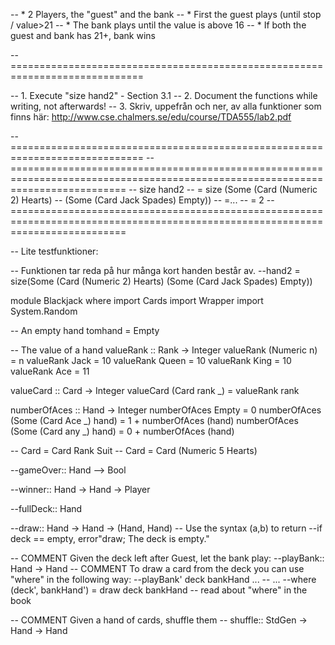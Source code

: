 -- * 2 Players, the "guest" and the bank
-- * First the guest plays (until stop / value>21
-- * The bank plays until the value is above 16
-- * If both the guest and bank has 21+, bank wins

-- =============================================================================

-- 1. Execute "size hand2" - Section 3.1
-- 2. Document the functions while writing, not afterwards!
-- 3. Skriv, uppefrån och ner, av alla funktioner som finns här: http://www.cse.chalmers.se/edu/course/TDA555/lab2.pdf

-- =============================================================================
-- ================================================================================================================================
-- size hand2
-- = size (Some (Card (Numeric 2) Hearts)
--		(Some (Card Jack Spades) Empty))
-- =...
-- = 2
-- ================================================================================================================================

-- Lite testfunktioner:

-- Funktionen tar reda på hur många kort handen består av.
--hand2 = size(Some (Card (Numeric 2) Hearts) (Some (Card Jack Spades) Empty))


module Blackjack where
import Cards
import Wrapper
import System.Random

-- An empty hand
tomhand = Empty

-- The value of a hand
valueRank :: Rank -> Integer
valueRank (Numeric n) = n
valueRank Jack = 10
valueRank Queen = 10
valueRank King = 10
valueRank Ace = 11

valueCard :: Card -> Integer
valueCard (Card rank _) = valueRank rank

numberOfAces :: Hand -> Integer
numberOfAces Empty = 0
numberOfAces (Some (Card Ace _) hand) = 1 + numberOfAces (hand)
numberOfAces (Some (Card any _) hand) = 0 + numberOfAces (hand)


-- Card = Card Rank Suit
-- Card = Card (Numeric 5 Hearts)
	
	

--gameOver:: Hand --> Bool


--winner:: Hand -> Hand -> Player

--fullDeck:: Hand

--draw:: Hand -> Hand -> (Hand, Hand) -- Use the syntax (a,b) to return
	--if deck == empty, error"draw; The deck is empty."

-- COMMENT Given the deck left after Guest, let the bank play:
--playBank:: Hand -> Hand
-- COMMENT To draw a card from the deck you can use "where" in the following way:
--playBank' deck bankHand ...
			-- ...
	--where (deck', bankHand') = draw deck bankHand -- read about "where" in the book

-- COMMENT Given a hand of cards, shuffle them
-- shuffle:: StdGen -> Hand -> Hand

